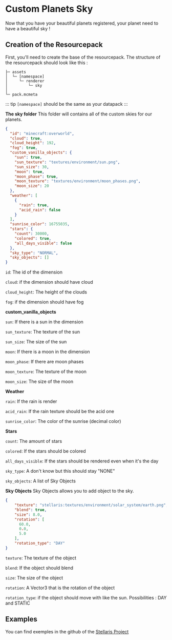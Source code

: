# Custom Planets Sky

Now that you have your beautiful planets registered, your planet need to have a beautiful sky !

## Creation of the Resourcepack

First, you'll need to create the base of the resourcepack. The structure of the resourcepack should look like this :

```
├─ assets
│  └─ [namespace]
│     └─ renderer
│         └─ sky
│
└─ pack.mcmeta
```

::: tip
`[namespace]` should be the same as your datapack
:::


**The sky folder**
This folder will contains all of the custom skies for our planets.

```json
{
  "id": "minecraft:overworld",
  "cloud": true,
  "cloud_height": 192,
  "fog": true,
  "custom_vanilla_objects": {
    "sun": true,
    "sun_texture": "textures/environment/sun.png",
    "sun_size": 30,
    "moon": true,
    "moon_phase": true,
    "moon_texture": "textures/environment/moon_phases.png",
    "moon_size": 20
  },
  "weather": [
    {
      "rain": true,
      "acid_rain": false
    }
  ],
  "sunrise_color": 16755035,
  "stars": {
    "count": 30000,
    "colored": true,
    "all_days_visible": false
  },
  "sky_type": "NORMAL",
  "sky_objects": []
}
```
`id`: The id of the dimension

`cloud`: if the dimension should have cloud

`cloud_height`: The height of the clouds

`fog`: if the dimension should have fog

**custom_vanilla_objects**

`sun`: If there is a sun in the dimension

`sun_texture`: The texture of the sun

`sun_size`: The size of the sun

`moon`: If there is a moon in the dimension

`moon_phase`: If there are moon phases

`moon_texture`: The texture of the moon

`moon_size`: The size of the moon

**Weather**

`rain`: If the rain is render

`acid_rain`: If the rain texture should be the acid one


`sunrise_color`: The color of the sunrise (decimal color)

**Stars**

`count`: The amount of stars

`colored`: If the stars should be colored

`all_days_visible`: If the stars should be rendered even when it's the day


`sky_type`: A don't know but this should stay "NONE"

`sky_objects`: A list of Sky Objects

**Sky Objects**
Sky Objects allows you to add object to the sky.

```json
{
    "texture": "stellaris:textures/environment/solar_system/earth.png",
    "blend": true,
    "size": 8.0,
    "rotation": [
      60.0,
      0.0,
      5.0
    ],
    "rotation_type": "DAY"
}
```

`texture`: The texture of the object

`blend`: If the object should blend

`size`: The size of the object

`rotation`: A Vector3 that is the rotation of the object

`rotation_type`: if the object should move with like the sun. Possibilities : DAY and STATIC


## Examples

You can find exemples in the github of the [Stellaris Project](https://github.com/st0x0ef/stellaris/tree/1.21/common/src/main/resources/assets/stellaris/renderer/sky) 
